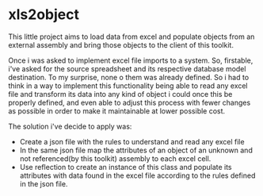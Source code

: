# xls2object
This little project aims to load data from excel and populate objects from an external assembly and bring those objects to the client of this toolkit.

Once i was asked to implement excel file imports to a system. So, firstable, i've asked for the source spreadsheet and its respective database model destination. To my surprise, none o them was already defined. So i had to think in a way to implement this functionality being able to read any excel file and transform its data into any kind of object i could once this be properly defined, and even able to adjust this process with fewer changes as possible in order to make it maintainable at lower possible cost.

The solution i've decide to apply was:
- Create a json file with the rules to understand and read any excel file
- In the same json file map the attributes of an object of an unknown and not referenced(by this toolkit) assembly to each excel cell.
- Use reflection to create an instance of this class and populate its attributes with data found in the excel file according to the rules defined in the json file. 
